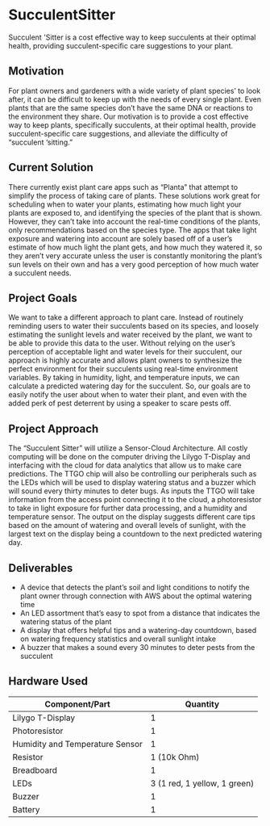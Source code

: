 # SucculentSitter
Succulent 'Sitter is a cost effective way to keep succulents at their optimal health, providing succulent-specific care suggestions to your plant.

## Motivation

For plant owners and gardeners with a wide variety of plant species’ to look after, it can be difficult to keep up with the needs of every single plant. Even plants that are the same species don’t have the same DNA or reactions to the environment they share. Our motivation is to provide a cost effective way to keep plants, specifically succulents, at their optimal health, provide succulent-specific care suggestions, and alleviate the difficulty of “succulent ‘sitting.”

## Current Solution

There currently exist plant care apps such as “Planta” that attempt to simplify the process of taking care of plants. These solutions work great for scheduling when to water your plants, estimating how much light your plants are exposed to, and identifying the species of the plant that is shown. However, they can’t take into account the real-time conditions of the plants, only recommendations based on the species type. The apps that take light exposure and watering into account are solely based off of a user’s estimate of how much light the plant gets, and how much they watered it, so they aren’t very accurate unless the user is constantly monitoring the plant’s sun levels on their own and has a very good perception of how much water a succulent needs. 

## Project Goals

We want to take a different approach to plant care. Instead of routinely reminding users to water their succulents based on its species, and loosely estimating the sunlight levels and water received by the plant, we want to be able to provide this data to the user. Without relying on the user’s perception of acceptable light and water levels for their succulent, our approach is highly accurate and allows plant owners to synthesize the perfect environment for their succulents using real-time environment variables. By taking in humidity, light, and temperature inputs, we can calculate a predicted watering day for the succulent. So, our goals are to easily notify the user about when to water their plant, and even with the added perk of pest deterrent by using a speaker to scare pests off. 

## Project Approach

The “Succulent Sitter” will utilize a Sensor-Cloud Architecture. All costly computing will be done on the computer driving the Lilygo T-Display and interfacing with the cloud for data analytics that allow us to make care predictions. The TTGO chip will also be controlling our peripherals such as the LEDs which will be used to display watering status and a buzzer which will sound every thirty minutes to deter bugs. As inputs the TTGO will take information from the access point connecting it to the cloud, a photoresistor to take in light exposure for further data processing, and a humidity and temperature sensor. The output on the display suggests different care tips based on the amount of watering and overall levels of sunlight, with the largest text on the display being a countdown to the next predicted watering day.

## Deliverables
- A device that detects the plant’s soil and light conditions to notify the plant owner through connection with AWS about the optimal watering time
- An LED assortment that’s easy to spot from a distance that indicates the watering status of the plant
- A display that offers helpful tips and a watering-day countdown, based on watering frequency statistics and overall sunlight intake
- A buzzer that makes a sound every 30 minutes to deter pests from the succulent 

## Hardware Used

| Component/Part                  | Quantity               |
|---------------------------------|------------------------|
| Lilygo T-Display                | 1                      |
| Photoresistor                   | 1                      |
| Humidity and Temperature Sensor | 1                      |
| Resistor                        | 1 (10k Ohm)            |
| Breadboard                      | 1                      |
| LEDs                            | 3 (1 red, 1 yellow, 1 green) |
| Buzzer                          | 1                      |
| Battery                         | 1                      |